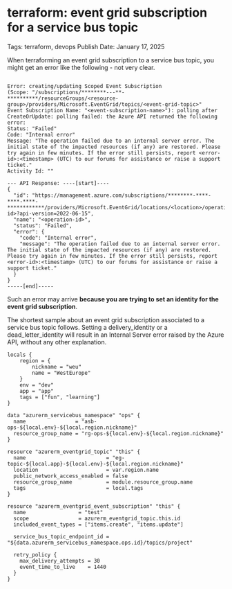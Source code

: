 # terraform: event grid subscription for a service bus topic

Tags: terraform, devops
Publish Date: January 17, 2025

When terraforming an event grid subscription to a service bus topic, you might get an error like the following - not very clear.


```shell

Error: creating/updating Scoped Event Subscription
(Scope: "/subscriptions/********---**-**********/resourceGroups/<resource-group>/providers/Microsoft.EventGrid/topics/<event-grid-topic>"
Event Subscription Name: "<event-subscription-name>"): polling after CreateOrUpdate: polling failed: the Azure API returned the following error:
Status: "Failed"
Code: "Internal error"
Message: "The operation failed due to an internal server error. The initial state of the impacted resources (if any) are restored. Please try again in few minutes. If the error still persists, report <error-id>:<timestamp> (UTC) to our forums for assistance or raise a support ticket."
Activity Id: ""

--- API Response: ----[start]----
{
  "id": "https://management.azure.com/subscriptions/********-****-****-****-************/providers/Microsoft.EventGrid/locations/<location>/operationsStatus/<operation-id>?api-version=2022-06-15",
  "name": "<operation-id>",
  "status": "Failed",
  "error": {
    "code": "Internal error",
    "message": "The operation failed due to an internal server error. The initial state of the impacted resources (if any) are restored. Please try again in few minutes. If the error still persists, report <error-id>:<timestamp> (UTC) to our forums for assistance or raise a support ticket."
  }
}
-----[end]-----
```


Such an error may arrive **because you are trying to set an identity for the event grid subscription**.

The shortest sample about an event grid subscription associated to a service bus topic follows. Setting a delivery_identity or a dead_letter_identity will result in an Internal Server error raised by the Azure API, without any other explanation.


```hcl
locals {
	region = {
		nickname = "weu"
		name = "WestEurope"
	}
	env = "dev"
	app = "app"
	tags = ["fun", "learning"]
}

data "azurerm_servicebus_namespace" "ops" {
  name                = "asb-ops-${local.env}-${local.region.nickname}"
  resource_group_name = "rg-ops-${local.env}-${local.region.nickname}"
}

resource "azurerm_eventgrid_topic" "this" {
  name                          = "eg-topic-${local.app}-${local.env}-${local.region.nickname}"
  location                      = var.region.name
  public_network_access_enabled = false
  resource_group_name           = module.resource_group.name
  tags                          = local.tags
}

resource "azurerm_eventgrid_event_subscription" "this" {
  name                 = "test"
  scope                = azurerm_eventgrid_topic.this.id
  included_event_types = ["items.create", "items.update"]

  service_bus_topic_endpoint_id = "${data.azurerm_servicebus_namespace.ops.id}/topics/project"

  retry_policy {
    max_delivery_attempts = 30
    event_time_to_live    = 1440
  }
}

```
